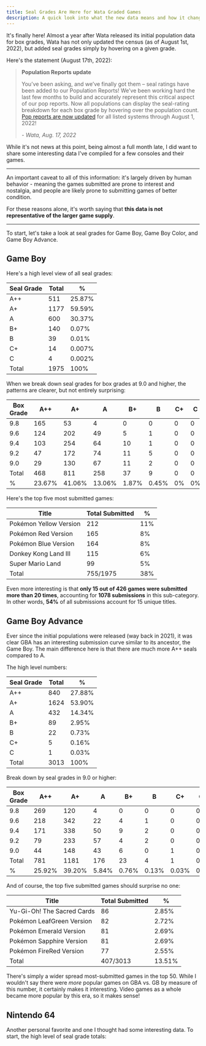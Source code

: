 ```yaml
---
title: Seal Grades Are Here for Wata Graded Games
description: A quick look into what the new data means and how it changes rarity
---
```

It's finally here! Almost a year after Wata released its initial population data for box grades, Wata has not only updated the census (as of August 1st, 2022), but added seal grades simply by hovering on a given grade.

Here's the statement (August 17th, 2022):

> **Population Reports update**
>
> You’ve been asking, and we’ve finally got them – seal ratings have been added to our Population Reports! We’ve been working hard the last few months to build and accurately represent this critical aspect of our pop reports. Now all populations can display the seal-rating breakdown for each box grade by hovering over the population count. [Pop reports are now updated](http://links.collectors.mkt5064.com/els/v2/XNZqSE4rXmsP/dTBDL25NY0VZZkVaQm9JejdwTU1PS1NURlg0K2hHVGo5SFF5MGY4ZG5PTS9NNHdHNXlPVVVvUGZpZWM5WEk4RW5mczRsSW9BNncwbzlLdThRdTNnSWYra3IwR0ZEcngwaVp1QWpPL0dXT2c9S0/) for all listed systems through August 1, 2022!
>
> *\- Wata, Aug. 17, 2022*

While it's not news at this point, being almost a full month late, I did want to share some interesting data I've compiled for a few consoles and their games.

- - -

An important caveat to all of this information: it's largely driven by human behavior - meaning the games submitted are prone to interest and nostalgia, and people are likely prone to submitting games of better condition.

For these reasons alone, it's worth saying that **this data is not representative of the larger game supply**. 

- - -

To start, let's take a look at seal grades for Game Boy, Game Boy Color, and Game Boy Advance.

## Game Boy

Here's a high level view of all seal grades:

| Seal Grade | Total | %      |
| ---------- | ----- | ------ |
| A++        | 511   | 25.87% |
| A+         | 1177  | 59.59% |
| A          | 600   | 30.37% |
| B+         | 140   | 0.07%  |
| B          | 39    | 0.01%  |
| C+         | 14    | 0.007% |
| C          | 4     | 0.002% |
| Total      | 1975  | 100%   |

When we break down seal grades for box grades at 9.0 and higher, the patterns are clearer, but not entirely surprising:

| Box Grade | A++    | A+     | A      | B+    | B     | C+  | C   |
| --------- | ------ | ------ | ------ | ----- | ----- | --- | --- |
| 9.8       | 165    | 53     | 4      | 0     | 0     | 0   | 0   |
| 9.6       | 124    | 202    | 49     | 5     | 1     | 0   | 0   |
| 9.4       | 103    | 254    | 64     | 10    | 1     | 0   | 0   |
| 9.2       | 47     | 172    | 74     | 11    | 5     | 0   | 0   |
| 9.0       | 29     | 130    | 67     | 11    | 2     | 0   | 0   |
| Total     | 468    | 811    | 258    | 37    | 9     | 0   | 0   |
| %         | 23.67% | 41.06% | 13.06% | 1.87% | 0.45% | 0%  | 0%  |

Here's the top five most submitted games:

| Title                  | Total Submitted | %   |
| ---------------------- | --------------- | --- |
| Pokémon Yellow Version | 212             | 11% |
| Pokémon Red Version    | 165             | 8%  |
| Pokémon Blue Version   | 164             | 8%  |
| Donkey Kong Land III   | 115             | 6%  |
| Super Mario Land       | 99              | 5%  |
| Total                  | 755/1975        | 38% |

Even more interesting is that **only 15 out of 426 games were submitted more than 20 times**, accounting for **1078 submissions** in this sub-category. In other words, **54%** of all submissions account for 15 unique titles.

## Game Boy Advance

Ever since the initial populations were released (way back in 2021), it was clear GBA has an interesting submission curve similar to its ancestor, the Game Boy. The main difference here is that there are much more A++ seals compared to A.

The high level numbers:

| Seal Grade | Total | %      |
| ---------- | ----- | ------ |
| A++        | 840   | 27.88% |
| A+         | 1624  | 53.90% |
| A          | 432   | 14.34% |
| B+         | 89    | 2.95%  |
| B          | 22    | 0.73%  |
| C+         | 5     | 0.16%  |
| C          | 1     | 0.03%  |
| Total      | 3013  | 100%   |

Break down by seal grades in 9.0 or higher:

| Box Grade | A++    | A+     | A     | B+    | B     | C+    | C   |
| --------- | ------ | ------ | ----- | ----- | ----- | ----- | --- |
| 9.8       | 269    | 120    | 4     | 0     | 0     | 0     | 0   |
| 9.6       | 218    | 342    | 22    | 4     | 1     | 0     | 0   |
| 9.4       | 171    | 338    | 50    | 9     | 2     | 0     | 0   |
| 9.2       | 79     | 233    | 57    | 4     | 2     | 0     | 0   |
| 9.0       | 44     | 148    | 43    | 6     | 0     | 1     | 0   |
| Total     | 781    | 1181   | 176   | 23    | 4     | 1     | 0   |
| %         | 25.92% | 39.20% | 5.84% | 0.76% | 0.13% | 0.03% | 0%  |

And of course, the top five submitted games should surprise no one:

| Title                      | Total Submitted | %      |
| -------------------------- | --------------- | ------ |
| Yu-Gi-Oh! The Sacred Cards | 86              | 2.85%  |
| Pokémon LeafGreen Version  | 82              | 2.72%  |
| Pokémon Emerald Version    | 81              | 2.69%  |
| Pokémon Sapphire Version   | 81              | 2.69%  |
| Pokémon FireRed Version    | 77              | 2.55%  |
| Total                      | 407/3013        | 13.51% |

There's simply a wider spread most-submitted games in the top 50. While I wouldn't say there were *more* popular games on GBA vs. GB by measure of this number, it certainly makes it interesting. Video games as a whole became more popular by this era, so it makes sense!

## Nintendo 64

Another personal favorite and one I thought had some interesting data. To start, the high level of seal grade totals: